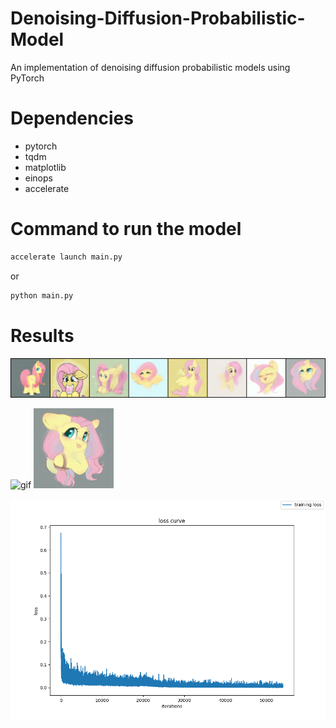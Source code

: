 # Denoising-Diffusion-Probabilistic-Model
An implementation of denoising diffusion probabilistic models using PyTorch

# Dependencies
- pytorch
- tqdm
- matplotlib
- einops
- accelerate

# Command to run the model
```bash
accelerate launch main.py
```
or
```bash
python main.py
```

# Results
![images](./images/sample-54000-manual.png)

![gif](./images/diffusion.gif) ![sample](./images/sample%20images.png)

![loss](./images/loss.png)
